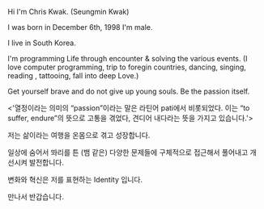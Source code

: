 Hi I'm Chris Kwak. (Seungmin Kwak)

I was born in December 6th, 1998 I'm male.

I live in South Korea.

I'm programming Life through encounter & solving the various events. 
(I love computer programming, trip to foregin countries, dancing, singing, reading , tattooing, fall into deep Love.)

Get yourself brave and do not give up young souls. Be the passion itself.

<'열정이라는 의미의 “passion”이라는 말은 라틴어 pati에서 비롯되었다. 이는 “to suffer, endure”의 뜻으로 고통을 겪었다, 견디어 내다라는 뜻을 가지고 있습니다.'>

저는 삶이라는 여행을 온몸으로 겪고 성장합니다.
 
일상에 숨어서 똬리를 튼 (뱀 같은) 다양한 문제들에 구체적으로 접근해서 풀어내고 개선시켜 발전합니다. 

변화와 혁신은 저를 표현하는 Identity 입니다. 

만나서 반갑습니다.
